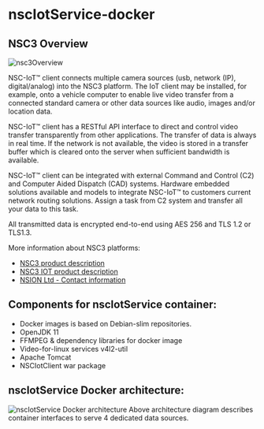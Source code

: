 # nscIotService-docker



## NSC3 Overview

![nsc3Overview](https://github.com/NSION/nscIotService---docker/blob/main/pictures/NSC3Overwiev.jpg)

NSC-IoT™ client connects multiple camera sources (usb, network
(IP), digital/analog) into the NSC3 platform. The IoT client may be
installed, for example, onto a vehicle computer to enable live video
transfer from a connected standard camera or other data sources
like audio, images and/or location data.

NSC-IoT™ client has a RESTful API interface to direct and control
video transfer transparently from other applications. The transfer of
data is always in real time. If the network is not available, the video
is stored in a transfer buffer which is cleared onto the server when
sufficient bandwidth is available.  

NSC-IoT™ client can be integrated with external Command
and Control (C2) and Computer Aided Dispatch (CAD)
systems. Hardware embedded solutions available and models to
integrate NSC-IoT™ to customers current network routing solutions.
Assign a task from C2 system and transfer all your data to this
task. 

All transmitted data is encrypted end-to-end using AES 256
and TLS 1.2 or TLS1.3.

More information about NSC3 platforms:
- [NSC3 product description](https://www.nsiontec.com/platform/)
- [NSC3 IOT product description](https://www.nsiontec.com/wp-content/uploads/2020/09/ProductSheets_IoT.pdf)
- [NSION Ltd - Contact information](https://www.nsiontec.com/company/contact/)

## Components for nscIotService container:
- Docker images is based on Debian-slim repositories.
- OpenJDK 11
- FFMPEG & dependency libraries for docker image
- Video-for-linux services v4l2-util
- Apache Tomcat
- NSCIotClient war package

## nscIotService Docker architecture:
![nscIotService Docker architecture](https://github.com/NSION/nscIotService---docker/blob/main/pictures/nscIotService-docker.png)
Above architecture diagram describes container interfaces to serve 4 dedicated data sources. 
